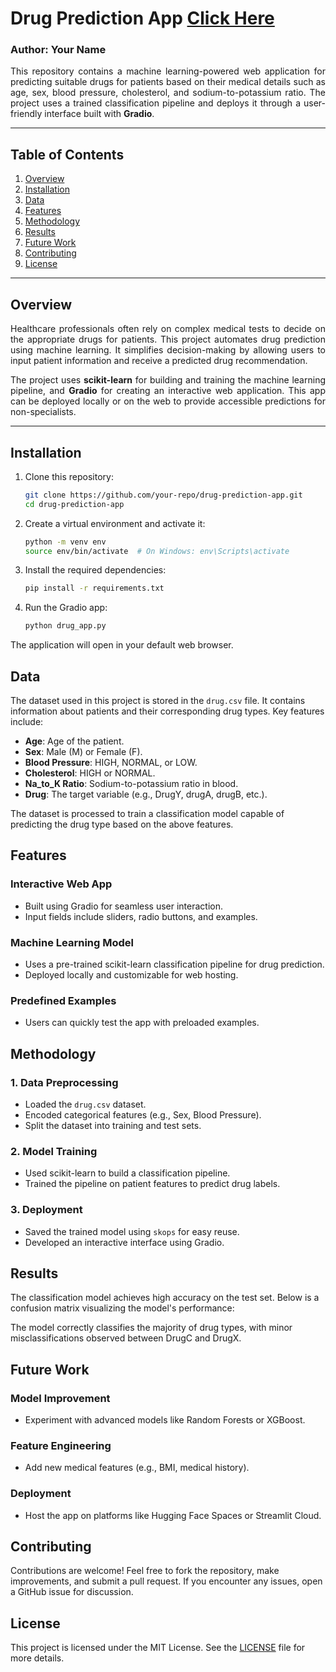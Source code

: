 # Drug Prediction App [Click Here](https://huggingface.co/spaces/VirendraChavda/Drug_Classifier)
### Author: Your Name

<p align="justify">
This repository contains a machine learning-powered web application for predicting suitable drugs for patients based on their medical details such as age, sex, blood pressure, cholesterol, and sodium-to-potassium ratio. The project uses a trained classification pipeline and deploys it through a user-friendly interface built with <strong>Gradio</strong>.
</p>

---

## Table of Contents
1. [Overview](#Overview)
2. [Installation](#Installation)
3. [Data](#Data)
4. [Features](#Features)
5. [Methodology](#Methodology)
6. [Results](#Results)
7. [Future Work](#Future-Work)
8. [Contributing](#Contributing)
9. [License](#License)

---

## Overview
<p align="justify">
Healthcare professionals often rely on complex medical tests to decide on the appropriate drugs for patients. This project automates drug prediction using machine learning. It simplifies decision-making by allowing users to input patient information and receive a predicted drug recommendation.
</p>

<p align="justify">
The project uses <strong>scikit-learn</strong> for building and training the machine learning pipeline, and <strong>Gradio</strong> for creating an interactive web application. This app can be deployed locally or on the web to provide accessible predictions for non-specialists.
</p>

---

## Installation

1. Clone this repository:
   ```bash
   git clone https://github.com/your-repo/drug-prediction-app.git
   cd drug-prediction-app
   ```
2. Create a virtual environment and activate it:
   ```bash
   python -m venv env
   source env/bin/activate  # On Windows: env\Scripts\activate
   ```
3. Install the required dependencies:
   ```bash
   pip install -r requirements.txt
   ```
4. Run the Gradio app:
   ```bash
   python drug_app.py
   ```

The application will open in your default web browser.

## Data
The dataset used in this project is stored in the `drug.csv` file. It contains information about patients and their corresponding drug types. Key features include:

- <strong>Age</strong>: Age of the patient.
- <strong>Sex</strong>: Male (M) or Female (F).
- <strong>Blood Pressure</strong>: HIGH, NORMAL, or LOW.
- <strong>Cholesterol</strong>: HIGH or NORMAL.
- <strong>Na_to_K Ratio</strong>: Sodium-to-potassium ratio in blood.
- <strong>Drug</strong>: The target variable (e.g., DrugY, drugA, drugB, etc.).

The dataset is processed to train a classification model capable of predicting the drug type based on the above features.

## Features

### Interactive Web App
- Built using Gradio for seamless user interaction.
- Input fields include sliders, radio buttons, and examples.

### Machine Learning Model
- Uses a pre-trained scikit-learn classification pipeline for drug prediction.
- Deployed locally and customizable for web hosting.

### Predefined Examples
- Users can quickly test the app with preloaded examples.

## Methodology

### 1. Data Preprocessing
- Loaded the `drug.csv` dataset.
- Encoded categorical features (e.g., Sex, Blood Pressure).
- Split the dataset into training and test sets.

### 2. Model Training
- Used scikit-learn to build a classification pipeline.
- Trained the pipeline on patient features to predict drug labels.

### 3. Deployment
- Saved the trained model using `skops` for easy reuse.
- Developed an interactive interface using Gradio.

## Results
The classification model achieves high accuracy on the test set. Below is a confusion matrix visualizing the model's performance:

The model correctly classifies the majority of drug types, with minor misclassifications observed between DrugC and DrugX.

## Future Work

### Model Improvement
- Experiment with advanced models like Random Forests or XGBoost.

### Feature Engineering
- Add new medical features (e.g., BMI, medical history).

### Deployment
- Host the app on platforms like Hugging Face Spaces or Streamlit Cloud.

## Contributing
Contributions are welcome! Feel free to fork the repository, make improvements, and submit a pull request. If you encounter any issues, open a GitHub issue for discussion.

## License
This project is licensed under the MIT License. See the [LICENSE](./LICENSE) file for more details.
